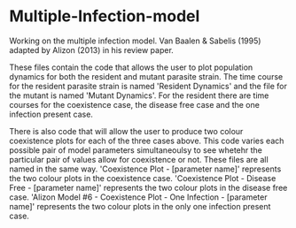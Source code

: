 # Multiple-Infection-model

Working on the multiple infection model. Van Baalen & Sabelis (1995) adapted by Alizon (2013) in his review paper.

These files contain the code that allows the user to plot population dynamics for both the resident and mutant parasite strain. 
The time course for the resident parasite strain is named 'Resident Dynamics' and the file for the mutant is named 
'Mutant Dynamics'. For the resident there are time courses for the coexistence case, the disease free case and the one infection present case.

There is also code that will allow the user to produce two colour coexistence plots for each of the three cases above. This code varies each possible pair of model 
parameters simultaneoulsy to see whetehr the particular pair of values allow for coexistence or not. These files are all named in the same way. 
'Coexistence Plot - [parameter name]' represents the two colour plots in the coexistence case.
'Coexistence Plot - Disease Free - [parameter name]' represents the two colour plots in the disease free case.
'Alizon Model #6 -  Coexistence Plot - One Infection - [parameter name]' represents the two colour plots in the only one infection present case.
